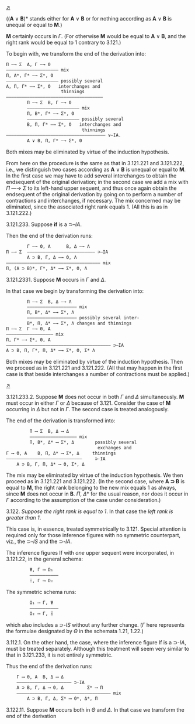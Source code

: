 <!--  <../page-segments/304-left.md> -->
[↗](../image-segments/304-left.png)


((**A** ∨ **B**)* stands either for **A** ∨ **B** or for nothing
according as **A** ∨ **B** is unequal or equal to **M**.)

**M** certainly occurs in *Γ*. (For otherwise **M** would
be equal to **A** ∨ **B**, and the right rank would be
equal to 1 contrary to 3.121.)

To begin with, we transform the end of the
derivation into:

```txt
Π —→ Σ  A, Γ —→ Θ
―――――――――――――――――――― mix
Π, A*, Γ* —→ Σ*, Θ
―――――――――――――――――――― possibly several
A, Π, Γ* —→ Σ*, Θ   interchanges and
                     thinnings
―――――――――――――――――――――――――――――――――――――
        Π —→ Σ  B, Γ —→ Θ
        ―――――――――――――――――――― mix
        Π, B*, Γ* —→ Σ*, Θ
        ―――――――――――――――――――― possibly several
        B, Π, Γ* —→ Σ*, Θ   interchanges and
                             thinnings
―――――――――――――――――――――――――――――――――――――― ∨–IA.
        A ∨ B, Π, Γ* —→ Σ*, Θ
```

Both mixes may be eliminated by virtue of the
induction hypothesis.

From here on the procedure is the same as that in
3.121.221 and 3.121.222, i.e., we distinguish two cases
according as **A** ∨ **B** is unequal or equal to **M**. In the
first case we may have to add several interchanges to
obtain the endsequent of the original derivation;
in the second case we add a mix with *Π* —→ *Σ* to
its left-hand upper sequent, and thus once again
obtain the endsequent of the original derivation by
going on to perform a number of contractions and
interchanges, if necessary. The mix concerned may
be eliminated, since the associated right rank
equals 1. (All this is as in 3.121.222.)

3.121.233. Suppose **if** is a ⊃–*IA*.

Then the end of the derivation runs:

```txt
        Γ —→ Θ, A      B, Δ —→ Λ
Π —→ Σ  ―――――――――――――――――――――――――― ⊃–IA
        A ⊃ B, Γ, Δ —→ Θ, Λ
―――――――――――――――――――――――――――――――――――― mix
Π, (A ⊃ B)*, Γ*, Δ* —→ Σ*, Θ, Λ
```

3.121.2331. Suppose **M** occurs in *Γ* and *Δ*.

In that case we begin by transforming the
derivation into:

```txt
        Π —→ Σ  B, Δ —→ Λ
        ――――――――――――――――――― mix
        Π, B*, Δ* —→ Σ*, Λ
        ――――――――――――――――――― possibly several inter-
        B*, Π, Δ* —→ Σ*, Λ changes and thinnings
Π —→ Σ  Γ —→ Θ, A
―――――――――――――――――― mix
Π, Γ* —→ Σ*, Θ, A
―――――――――――――――――――――――――――――――――――――――― ⊃–IA
A ⊃ B, Π, Γ*, Π, Δ* —→ Σ*, Θ, Σ* Λ
```

Both mixes may be eliminated by virtue of the
induction hypothesis. Then we proceed as in
3.121.221 and 3.121.222. (All that may happen in
the first case is that beside interchanges a number of
contractions must be applied.)

<!--  <../page-segments/304-right.md> -->
[↗](../image-segments/304-right.png)


3.121.233.2. Suppose **M** does not occur in both
*Γ* and *Δ* simultaneously. **M** must occur in either
*Γ* or *Δ* because of 3.121. Consider the case of **M**
occurring in *Δ* but not in *Γ*. The second case is
treated analogously.

The end of the derivation is transformed into:

```txt
         Π ⟶ Σ  B, Δ ⟶ Δ
         ―――――――――――――――――― mix
         Π, B*, Δ* ⟶ Σ*, Δ        possibly several
                                   exchanges and
Γ ⟶ Θ, A    B, Π, Δ* ⟶ Σ*, Δ     thinnings
―――――――――――――――――――――――――――――     ⊃-IA
    A ⊃ B, Γ, Π, Δ* ⟶ Θ, Σ*, Δ
```

The mix may be eliminated by virtue of the
induction hypothesis. We then proceed as in
3.121.221 and 3.121.222. (In the second case, where
**A ⊃ B** is equal to **M**, the right rank belonging to
the new mix equals 1 as always, since **M** does not
occur in **B**. *Π*, *Δ** for the usual reason, nor does it
occur in *Γ* according to the assumption of the
case under consideration.)

3.122. *Suppose the right rank is equal to 1*. In that
case the *left rank is greater than 1*.

This case is, in essence, treated symmetrically to
3.121. Special attention is required only for those
inference figures with no symmetric counterpart,
viz., the ⊃-*IS* and the ⊃-*IA*.

The inference figures If with *one* upper sequent
were incorporated, in 3.121.22, in the general
schema:

```txt
         Ψ, Γ ⟶ Ω₁
         ―――――――――――
         Ξ, Γ ⟶ Ω₂
```

The symmetric schema runs:

```txt
         Ω₁ ⟶ Γ, Ψ
         ―――――――――――
         Ω₂ ⟶ Γ, Ξ
```

which also includes a ⊃-*IS* without any further
change. (*Γ* here represents the formulae designated
by *Θ* in the schemata 1.21, 1.22.)

3.112.1. On the other hand, the case, where the
inference figure If is a ⊃-*IA*, must be treated
separately. Although this treatment will seem very
similar to that in 3.121.233, it is not entirely
symmetric.

Thus the end of the derivation runs:

```txt
    Γ ⟶ Θ, A  B, Δ ⟶ Δ
    ――――――――――――――――――――― ⊃-IA
    A ⊃ B, Γ, Δ ⟶ Θ, Δ         Σ* ⟶ Π
    ―――――――――――――――――――――――――――――――――――― mix
        A ⊃ B, Γ, Δ, Σ* ⟶ Θ*, Δ*, Π
```

3.122.11. Suppose **M** occurs both in *Θ* and *Δ*. In
that case we transform the end of the derivation

